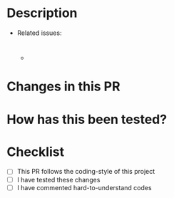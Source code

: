 # Description

- Related issues:
  - #

# Changes in this PR

# How has this been tested?

# Checklist
- [ ] This PR follows the coding-style of this project
- [ ] I have tested these changes
- [ ] I have commented hard-to-understand codes
